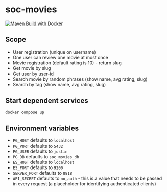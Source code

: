# soc-movies

[![Maven Build with Docker](https://github.com/mourjo/soc-movies/actions/workflows/maven.yml/badge.svg)](https://github.com/mourjo/soc-movies/actions/workflows/maven.yml)


## Scope

- User registration (unique on username)
- One user can review one movie at most once
- Movie registration (default rating is 10) - return slug
- Get movie by slug
- Get user by user-id
- Search movie by random phrases (show name, avg rating, slug)
- Search by tag (show name, avg rating, slug)


## Start dependent services

```bash
docker compose up
```

## Environment variables

- `PG_HOST` defaults to `localhost`
- `PG_PORT` defaults to `5432`
- `PG_USER` defaults to `justin`
- `PG_DB` defaults to `soc_movies_db`
- `ES_HOST` defaults to `localhost`
- `ES_PORT` defaults to `9200`
- `SERVER_PORT` defaults to `8818`
- `API_SECRET` defaults to `no_auth` - this is a value that needs to be passed in every request (a
  placeholder for identifying authenticated clients)
